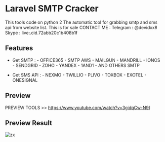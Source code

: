 # Laravel SMTP Cracker

This tools code on python 2
The automatic tool for grabbing smtp and sms api from website list.
This is for sale
CONTACT ME : Telegram : @devidxx8 Skype : live:.cid.72abb20c1b408b1f

## Features

- Get SMTP :  - OFFICE365 
              - SMTP AWS 
              - MAILGUN
              - MANDRILL
              - IONOS
              - SENDGRID
              - ZOHO
              - YANDEX
              - 1AND1
              - AND OTHERS SMTP
              
- Get SMS API : - NEXMO 
                - TWILLIO
                - PLIVO
                - TOXBOX
                - EXOTEL
                - ONESIGNAL

## Preview
PREVIEW TOOLS >> https://www.youtube.com/watch?v=3gidqCw-N9I





## Preview Result
![zx](https://user-images.githubusercontent.com/89692016/139434130-4552af6f-ed27-4cdd-8dc5-e82fff7f3800.PNG)
